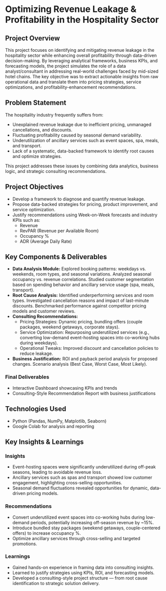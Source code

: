 # Optimizing Revenue Leakage & Profitability in the Hospitality Sector

## Project Overview
This project focuses on identifying and mitigating revenue leakage in the hospitality sector while enhancing overall profitability through data-driven decision-making. By leveraging analytical frameworks, business KPIs, and forecasting models, the project simulates the role of a data analyst/consultant in addressing real-world challenges faced by mid-sized hotel chains. The key objective was to extract actionable insights from raw operational data and translate them into pricing strategies, service optimizations, and profitability-enhancement recommendations.

## Problem Statement
The hospitality industry frequently suffers from:  
- Unexplained revenue leakage due to inefficient pricing, unmanaged cancellations, and discounts.  
- Fluctuating profitability caused by seasonal demand variability.  
- Underutilization of ancillary services such as event spaces, spa, meals, and transport.  
- Lack of a systematic, data-backed framework to identify root causes and optimize strategies.  

This project addresses these issues by combining data analytics, business logic, and strategic consulting recommendations.

## Project Objectives
- Develop a framework to diagnose and quantify revenue leakage.  
- Propose data-backed strategies for pricing, product improvement, and service optimization.  
- Justify recommendations using Week-on-Week forecasts and industry KPIs such as:  
  - Revenue  
  - RevPAR (Revenue per Available Room)  
  - Occupancy %  
  - ADR (Average Daily Rate)  

## Key Components & Deliverables
* **Data Analysis Module:** Explored booking patterns: weekdays vs. weekends, room types, and seasonal variations. Analyzed seasonal occupancy vs. revenue correlations. Studied customer segmentation based on spending behavior and ancillary service usage (spa, meals, transport).  
* **Root Cause Analysis:** Identified underperforming services and room types. Investigated cancellation reasons and impact of last-minute discounts. Benchmarked performance against competitor pricing models and customer reviews.  
* **Consulting Recommendations:**  
  - Pricing Strategies: Dynamic pricing, bundling offers (couple packages, weekend getaways, corporate stays).  
  - Service Optimization: Repurposing underutilized services (e.g., converting low-demand event-hosting spaces into co-working hubs during weekdays).  
  - Operational Tweaks: Improved discount and cancellation policies to reduce leakage.  
* **Business Justification:** ROI and payback period analysis for proposed changes. Scenario analysis (Best Case, Worst Case, Most Likely).  

### Final Deliverables
- Interactive Dashboard showcasing KPIs and trends  
- Consulting-Style Recommendation Report with business justifications  

## Technologies Used
- Python (Pandas, NumPy, Matplotlib, Seaborn)  
- Google Colab for analysis and reporting  

## Key Insights & Learnings

### Insights
- Event-hosting spaces were significantly underutilized during off-peak seasons, leading to avoidable revenue loss.  
- Ancillary services such as spas and transport showed low customer engagement, highlighting cross-selling opportunities.  
- Seasonal demand fluctuations revealed opportunities for dynamic, data-driven pricing models.  

### Recommendations
- Convert underutilized event spaces into co-working hubs during low-demand periods, potentially increasing off-season revenue by ~15%.  
- Introduce bundled stay packages (weekend getaways, couple-centered offers) to increase occupancy %.  
- Optimize ancillary services through cross-selling and targeted promotions.  

### Learnings
- Gained hands-on experience in framing data into consulting insights.  
- Learned to justify strategies using KPIs, ROI, and forecasting models.  
- Developed a consulting-style project structure — from root cause identification to strategic solution delivery.  
